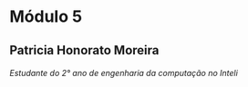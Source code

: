 # Módulo 5

## Patricia Honorato Moreira
###### Estudante do 2° ano de engenharia da computação no Inteli
